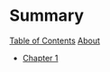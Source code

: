 # Summary

[Table of Contents](./table_of_contents.md)
[About](./about.md)

- [Chapter 1](./chapter_1.md)
